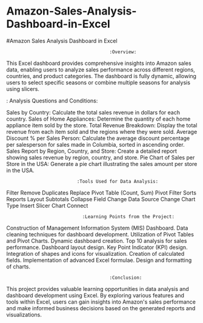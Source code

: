 # Amazon-Sales-Analysis-Dashboard-in-Excel
#Amazon Sales Analysis Dashboard in Excel
                                         
                                          
                                          :Overview:
                                          
This Excel dashboard provides comprehensive insights into Amazon sales data, enabling users to
analyze sales performance across different regions, countries, and product categories. 
The dashboard is fully dynamic, allowing users to select specific seasons or combine multiple seasons for analysis using slicers.

:                            Analysis Questions and Conditions:

Sales by Country: Calculate the total sales revenue in dollars for each country.
Sales of Home Appliances: Determine the quantity of each home appliance item sold by the store.
Total Revenue Breakdown: Display the total revenue from each item sold and the regions where they were sold.
Average Discount % per Sales Person: Calculate the average discount percentage per salesperson for sales made in Columbia, 
sorted in ascending order.
Sales Report by Region, Country, and Store: Create a detailed report showing sales revenue by region, country, and store.
Pie Chart of Sales per Store in the USA: Generate a pie chart illustrating the sales amount per store in the USA.
                                
                              :Tools Used for Data Analysis:
                              
Filter
Remove Duplicates
Replace
Pivot Table (Count, Sum)
Pivot Filter
Sorts
Reports Layout
Subtotals
Collapse Field
Change Data Source
Change Chart Type
Insert Slicer
Chart Connect
                      
                                :Learning Points from the Project:
                      
Construction of Management Information System (MIS) Dashboard.
Data cleaning techniques for dashboard development.
Utilization of Pivot Tables and Pivot Charts.
Dynamic dashboard creation.
Top 10 analysis for sales performance.
Dashboard layout design.
Key Point Indicator (KPI) design.
Integration of shapes and icons for visualization.
Creation of calculated fields.
Implementation of advanced Excel formulae.
Design and formatting of charts.
                                          
                                          :Conclusion:
                                          
This project provides valuable learning opportunities in data analysis and dashboard development using Excel.
By exploring various features and tools within Excel, users can gain insights into Amazon's 
sales performance and make informed business decisions based on the generated reports and visualizations.
